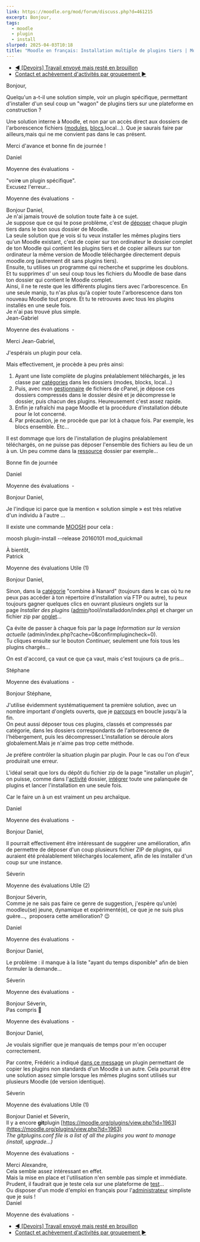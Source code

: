 ```yaml
---
link: https://moodle.org/mod/forum/discuss.php?d=461215
excerpt: Bonjour,
tags:
  - moodle
  - plugin
  - install
slurped: 2025-04-03T10:18
title: "Moodle en français: Installation multiple de plugins tiers | Moodle.org"
---
```


- [◄ [Devoirs] Travail envoyé mais resté en brouillon](https://moodle.org/mod/forum/discuss.php?d=462232)
- [Contact et achèvement d'activités par groupement ►](https://moodle.org/mod/forum/discuss.php?d=462080)

Bonjour,

Quelqu'un a-t-il une solution simple, voir un plugin spécifique, permettant d'installer d'un seul coup un "wagon" de plugins tiers sur une plateforme en construction ?

Une solution interne à Moodle, et non par un accès direct aux dossiers de l'arborescence fichiers ([modules](https://moodle.org/mod/glossary/showentry.php?eid=10247&displayformat=dictionary "Terminologie francophone de Moodle : Modules"), [blocs](https://moodle.org/mod/glossary/showentry.php?eid=4071&displayformat=dictionary "Terminologie francophone de Moodle : Blocs"),local...). Que je saurais faire par ailleurs,mais qui ne me convient pas dans le cas présent.

Merci d'avance et bonne fin de journée !

Daniel  

Moyenne des évaluations  -

"voir**e** un plugin spécifique".  
Excusez l'erreur...

Moyenne des évaluations  -

Bonjour Daniel,  
Je n'ai jamais trouvé de solution toute faite à ce sujet.  
Je suppose que ce qui te pose problème, c'est de [déposer](https://moodle.org/mod/glossary/showentry.php?eid=376&displayformat=dictionary "Terminologie francophone de Moodle : Déposer") chaque plugin tiers dans le bon sous dossier de Moodle.  
La seule solution que je vois si tu veux installer les mêmes plugins tiers qu'un Moodle existant, c'est de copier sur ton ordinateur le dossier complet de ton Moodle qui contient les plugins tiers et de copier ailleurs sur ton ordinateur la même version de Moodle téléchargée directement depuis moodle.org (autrement dit sans plugins tiers).  
Ensuite, tu utilises un programme qui recherche et supprime les doublons. Et tu supprimes d' un seul coup tous les fichiers du Moodle de base dans ton dossier qui contient le Moodle complet.  
Ainsi, il ne te reste que les différents plugins tiers avec l'arborescence. En une seule manip, tu n'as plus qu'à copier toute l'arborescence dans ton nouveau Moodle tout propre. Et tu te retrouves avec tous les plugins installés en une seule fois.  
Je n'ai pas trouvé plus simple.  
Jean-Gabriel

Moyenne des évaluations  -

Merci Jean-Gabriel,

J'espérais un plugin pour cela.

Mais effectivement, je procède à peu près ainsi:

1. Ayant une liste complète de plugins préalablement téléchargés, je les classe par [catégories](https://moodle.org/mod/glossary/showentry.php?eid=342&displayformat=dictionary "Terminologie francophone de Moodle : Catégories") dans les dossiers (modes, blocks, local...)
2. Puis, avec mon [gestionnaire](https://moodle.org/mod/glossary/showentry.php?eid=11208&displayformat=dictionary "Terminologie francophone de Moodle : Gestionnaire") de fichiers de cPanel, je dépose ces dossiers compressés dans le dossier désiré et je décompresse le dossier, puis chacun des plugins. Heureusement c'est assez rapide.
3. Enfin je rafraîchi ma page Moodle et la procédure d'installation débute pour le lot concerné.
4. Par précaution, je ne procède que par lot à chaque fois. Par exemple, les blocs ensemble. Etc...

Il est dommage que lors de l'installation de plugins préalablement téléchargés, on ne puisse pas déposer l'ensemble des fichiers au lieu de un à un. Un peu comme dans la [ressource](https://moodle.org/mod/glossary/showentry.php?eid=3921&displayformat=dictionary "Terminologie francophone de Moodle : Ressource") dossier par exemple... 

Bonne fin de journée

Daniel

Moyenne des évaluations  -

Bonjour Daniel,

Je l'indique ici parce que la mention « solution simple » est très relative d'un individu à l'autre …

Il existe une commande [MOOSH](https://moosh-online.com/commands/) pour cela : 

moosh plugin-install --release 20160101 mod_quickmail

À bientôt,  
Patrick

Moyenne des évaluations Utile (1)

Bonjour Daniel,

Sinon, dans la [catégorie](https://moodle.org/mod/glossary/showentry.php?eid=342&displayformat=dictionary "Terminologie francophone de Moodle : Catégorie") "combine à Nanard" (toujours dans le cas où tu ne peux pas accéder à ton répertoire d'installation via FTP ou autre), tu peux toujours gagner quelques clics en ouvrant plusieurs onglets sur la page _Installer des plugins_ ([admin](https://moodle.org/mod/glossary/showentry.php?eid=4734&displayformat=dictionary "Terminologie francophone de Moodle : Admin")/tool/installaddon/index.php) et charger un fichier zip par [onglet](https://moodle.org/mod/glossary/showentry.php?eid=11184&displayformat=dictionary "Terminologie francophone de Moodle : Onglet")...

Ça évite de passer à chaque fois par la page _Information sur la version actuelle_ (admin/index.php?cache=0&confirmplugincheck=0).  
Tu cliques ensuite sur le bouton _Continuer,_ seulement une fois tous les plugins chargés...

On est d'accord, ça vaut ce que ça vaut, mais c'est toujours ça de pris...

Stéphane

Moyenne des évaluations  -

Bonjour Stéphane,

J'utilise évidemment systématiquement ta première solution, avec un nombre important d'onglets ouverts, que je [parcours](https://moodle.org/mod/glossary/showentry.php?eid=12647&displayformat=dictionary "Terminologie francophone de Moodle : Parcours") en boucle jusqu'à la fin.  
On peut aussi déposer tous ces plugins, classés et compressés par catégorie, dans les dossiers correspondants de l'arborescence de  l'hébergement, puis les décompresser.L'installation se déroule alors globalement.Mais je n'aime pas trop cette méthode.

Je préfère contrôler la situation plugin par plugin. Pour le cas ou l'on d'eux produirait une erreur.

L'idéal serait que lors du dépôt du fichier zip de la page "installer un plugin", on puisse, comme dans l'[activité](https://moodle.org/mod/glossary/showentry.php?eid=340&displayformat=dictionary "Terminologie francophone de Moodle : Activité") dossier, [intégrer](https://moodle.org/mod/glossary/showentry.php?eid=10130&displayformat=dictionary "Terminologie francophone de Moodle : Intégrer") toute une palanquée de plugins et lancer l'installation en une seule fois.

Car le faire un à un est vraiment un peu archaïque.

Daniel  

Moyenne des évaluations  -

Bonjour Daniel,

Il pourrait effectivement être intéressant de suggérer une amélioration, afin de permettre de déposer d'un coup plusieurs fichier ZIP de plugins, qui auraient été préalablement téléchargés localement, afin de les installer d'un coup sur une instance.

Séverin

Moyenne des évaluations Utile (2)

Bonjour Séverin,  
Comme je ne sais pas faire ce genre de suggestion, j'espère qu'un(e) moodleu(se) jeune, dynamique et expérimenté(e), ce que je ne suis plus guère...,  proposera cette amélioration? 😉

Daniel  

Moyenne des évaluations  -

Bonjour Daniel,

Le problème : il manque à la liste "ayant du temps disponible" afin de bien formuler la demande...

Séverin

Moyenne des évaluations  -

Bonjour Séverin,  
Pas compris 🤔

Moyenne des évaluations  -

Bonjour Daniel,

Je voulais signifier que je manquais de temps pour m'en occuper correctement.

Par contre, Frédéric a indiqué [dans ce message](https://moodle.org/mod/forum/discuss.php?d=457869#p1855543) un plugin permettant de copier les plugins non standards d'un Moodle à un autre. Cela pourrait être une solution assez simple lorsque les mêmes plugins sont utilisés sur plusieurs Moodle (de version identique).

Séverin

Moyenne des évaluations Utile (1)

Bonjour Daniel et Séverin,  
Il y a encore **git**plugin [https://moodle.org/plugins/view.php?id=1963](https://moodle.org/plugins/view.php?id=1963)  
_The gitplugins.conf file is a list of all the plugins you want to manage (install, upgrade...)_

Moyenne des évaluations  -

Merci Alexandre,  
Cela semble assez intéressant en effet.  
Mais la mise en place et l'utilisation n'en semble pas simple et immédiate.  
Prudent, il faudrait que je teste cela sur une plateforme de [test](https://moodle.org/mod/glossary/showentry.php?eid=358&displayformat=dictionary "Terminologie francophone de Moodle : Test")...  
Ou disposer d'un mode d'emploi en français pour l'[administrateur](https://moodle.org/mod/glossary/showentry.php?eid=4734&displayformat=dictionary "Terminologie francophone de Moodle : Administrateur") simpliste que je suis !  
Daniel

Moyenne des évaluations  -

- [◄ [Devoirs] Travail envoyé mais resté en brouillon](https://moodle.org/mod/forum/discuss.php?d=462232)
- [Contact et achèvement d'activités par groupement ►](https://moodle.org/mod/forum/discuss.php?d=462080)